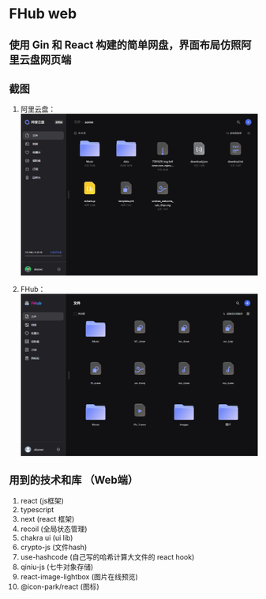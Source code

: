 # FHub web

## 使用 Gin 和 React 构建的简单网盘，界面布局仿照阿里云盘网页端

## 截图

1. 阿里云盘：
   ![阿里云盘](docs/images/real.png)

2. FHub：
   ![Fhub](docs/images/fake.png)

## 用到的技术和库 （Web端）

1. react (js框架)
2. typescript
3. next (react 框架)
4. recoil (全局状态管理)
5. chakra ui (ui lib)
6. crypto-js (文件hash)
7. use-hashcode (自己写的哈希计算大文件的 react hook)
8. qiniu-js (七牛对象存储)
9. react-image-lightbox (图片在线预览)
10. @icon-park/react (图标)
